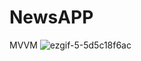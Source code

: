 # NewsAPP
MVVM
![ezgif-5-5d5c18f6ac](https://user-images.githubusercontent.com/36533867/201954684-e12c2600-7de2-48c2-9b2c-b1b6bf37d1f9.gif)
